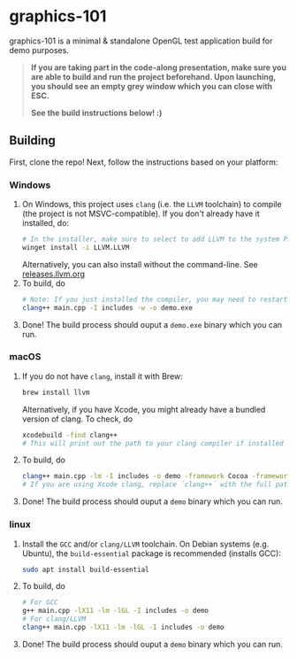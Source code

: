 # graphics-101

graphics-101 is a minimal & standalone OpenGL test application build for demo purposes.

> **If you are taking part in the code-along presentation, make sure you are able to build and run the project beforehand. Upon launching, you should see an empty grey window which you can close with ESC.**
>
> **See the build instructions below! :)**

## Building

First, clone the repo! Next, follow the instructions based on your platform:

### Windows

1. On Windows, this project uses `clang` (i.e. the `LLVM` toolchain) to compile (the project is not MSVC-compatible). If you don't already have it installed, do:
    ```bash
    # In the installer, make sure to select to add LLVM to the system PATH (current or all users)
    winget install -i LLVM.LLVM
    ```
    Alternatively, you can also install without the command-line. See [releases.llvm.org](https://releases.llvm.org)
2. To build, do
    ```bash
    # Note: If you just installed the compiler, you may need to restart your terminal
    clang++ main.cpp -I includes -w -o demo.exe
    ```
3. Done! The build process should ouput a `demo.exe` binary which you can run.

### macOS

1. If you do not have `clang`, install it with Brew:
    ```bash
    brew install llvm
    ```
    Alternatively, if you have Xcode, you might already have a bundled version of clang. To check, do
    ```bash
    xcodebuild -find clang++
    # This will print out the path to your clang compiler if installed
    ```
2. To build, do
    ```bash
    clang++ main.cpp -lm -I includes -o demo -framework Cocoa -framework OpenGL -framework IOKit
    # If you are using Xcode clang, replace ´clang++´ with the full path to the compiler
    ```
3. Done! The build process should ouput a `demo` binary which you can run.

### linux

1. Install the `GCC` and/or `clang/LLVM` toolchain. On Debian systems (e.g. Ubuntu), the `build-essential` package is recommended  (installs GCC):
    ```bash
    sudo apt install build-essential
    ```
2. To build, do
    ```bash
    # For GCC
    g++ main.cpp -lX11 -lm -lGL -I includes -o demo
    # For clang/LLVM
    clang++ main.cpp -lX11 -lm -lGL -I includes -o demo
    ```
3. Done! The build process should ouput a `demo` binary which you can run.

